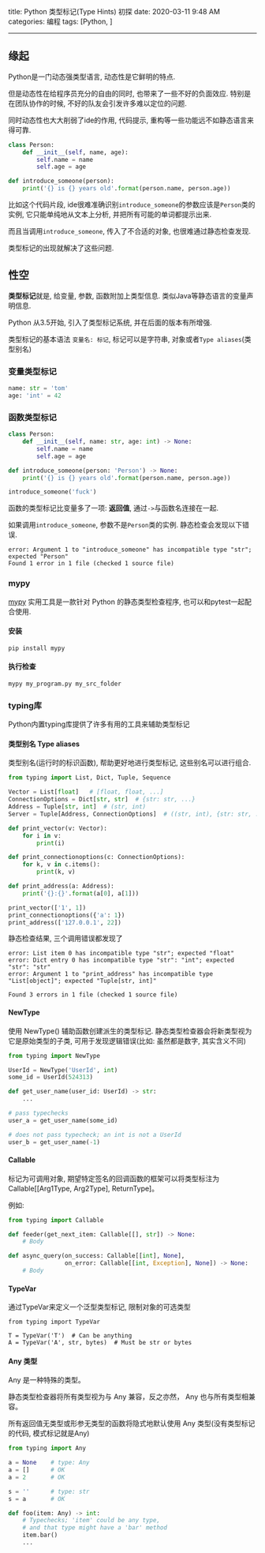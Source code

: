 title: Python 类型标记(Type Hints) 初探
date: 2020-03-11 9:48 AM
categories: 编程
tags: [Python, ]

-------

## 缘起
Python是一门动态强类型语言, 动态性是它鲜明的特点. 

但是动态性在给程序员充分的自由的同时, 也带来了一些不好的负面效应. 特别是在团队协作的时候, 不好的队友会引发许多难以定位的问题.

同时动态性也大大削弱了ide的作用, 代码提示, 重构等一些功能远不如静态语言来得可靠.

```Python
class Person:
    def __init__(self, name, age):
        self.name = name
        self.age = age

def introduce_someone(person):
    print('{} is {} years old'.format(person.name, person.age))
```

比如这个代码片段, ide很难准确识别`introduce_someone`的参数应该是`Person`类的实例, 它只能单纯地从文本上分析, 并把所有可能的单词都提示出来. 

而且当调用`introduce_someone`, 传入了不合适的对象, 也很难通过静态检查发现.

类型标记的出现就解决了这些问题.

<!--more-->

## 性空
**类型标记**就是, 给变量, 参数, 函数附加上类型信息. 类似Java等静态语言的变量声明信息.

Python 从3.5开始, 引入了类型标记系统, 并在后面的版本有所增强.

类型标记的基本语法 `变量名: 标记`, 标记可以是字符串, 对象或者`Type aliases`(类型别名)

### 变量类型标记
```Python
name: str = 'tom'
age: 'int' = 42
```

### 函数类型标记
```Python
class Person:
    def __init__(self, name: str, age: int) -> None:
        self.name = name
        self.age = age

def introduce_someone(person: 'Person') -> None:
    print('{} is {} years old'.format(person.name, person.age))

introduce_someone('fuck')
```

函数的类型标记比变量多了一项: **返回值**, 通过`->`与函数名连接在一起.

如果调用`introduce_someone`, 参数不是`Person`类的实例. 静态检查会发现以下错误.
```
error: Argument 1 to "introduce_someone" has incompatible type "str"; expected "Person"
Found 1 error in 1 file (checked 1 source file)
```

### mypy
[mypy](http://mypy-lang.org/) 实用工具是一款针对 Python 的静态类型检查程序, 也可以和pytest一起配合使用.

#### 安装
```
pip install mypy
```

#### 执行检查
```bash
mypy my_program.py my_src_folder
```

### typing库
Python内置typing库提供了许多有用的工具来辅助类型标记

#### 类型别名 Type aliases
类型别名(运行时的标识函数), 帮助更好地进行类型标记, 这些别名可以进行组合.

```python
from typing import List, Dict, Tuple, Sequence

Vector = List[float]   # [float, float, ...]
ConnectionOptions = Dict[str, str]  # {str: str, ...}
Address = Tuple[str, int]  # (str, int)
Server = Tuple[Address, ConnectionOptions]  # ((str, int), {str: str, ...})

def print_vector(v: Vector):
    for i in v:
        print(i)

def print_connectionoptions(c: ConnectionOptions):
    for k, v in c.items():
        print(k, v)

def print_address(a: Address):
    print('{}:{}'.format(a[0], a[1]))

print_vector(['1', 1])
print_connectionoptions({'a': 1})
print_address(['127.0.0.1', 22])
```

静态检查结果, 三个调用错误都发现了
```
error: List item 0 has incompatible type "str"; expected "float"
error: Dict entry 0 has incompatible type "str": "int"; expected "str": "str"
error: Argument 1 to "print_address" has incompatible type "List[object]"; expected "Tuple[str, int]"

Found 3 errors in 1 file (checked 1 source file)
```

#### NewType
使用 NewType() 辅助函数创建派生的类型标记.
静态类型检查器会将新类型视为它是原始类型的子类, 可用于发现逻辑错误(比如: 虽然都是数字, 其实含义不同)

```python
from typing import NewType

UserId = NewType('UserId', int)
some_id = UserId(524313)

def get_user_name(user_id: UserId) -> str:
    ...

# pass typechecks
user_a = get_user_name(some_id)

# does not pass typecheck; an int is not a UserId
user_b = get_user_name(-1)
```

#### Callable
标记为可调用对象, 期望特定签名的回调函数的框架可以将类型标注为 Callable[[Arg1Type, Arg2Type], ReturnType]。

例如:
```python
from typing import Callable

def feeder(get_next_item: Callable[[], str]) -> None:
    # Body

def async_query(on_success: Callable[[int], None],
                on_error: Callable[[int, Exception], None]) -> None:
    # Body
```

#### TypeVar
通过TypeVar来定义一个泛型类型标记, 限制对象的可选类型

```
from typing import TypeVar

T = TypeVar('T')  # Can be anything
A = TypeVar('A', str, bytes)  # Must be str or bytes
```

#### Any 类型
Any 是一种特殊的类型。

静态类型检查器将所有类型视为与 Any 兼容，反之亦然， Any 也与所有类型相兼容。

所有返回值无类型或形参无类型的函数将隐式地默认使用 Any 类型(没有类型标记的代码, 模式标记就是Any)

```python
from typing import Any

a = None    # type: Any
a = []      # OK
a = 2       # OK

s = ''      # type: str
s = a       # OK

def foo(item: Any) -> int:
    # Typechecks; 'item' could be any type,
    # and that type might have a 'bar' method
    item.bar()
    ...
```

